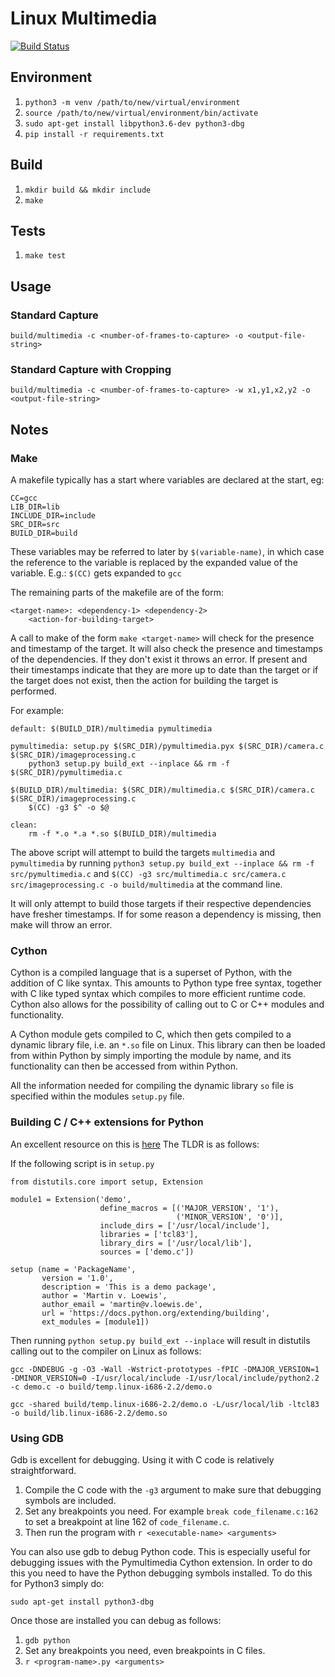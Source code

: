 # Linux Multimedia

[![Build Status](https://travis-ci.com/ilmarinen/multimedia.svg?branch=master)](https://travis-ci.com/ilmarinen/multimedia)

## Environment

1. `python3 -m venv /path/to/new/virtual/environment`
2. `source /path/to/new/virtual/environment/bin/activate`
3. `sudo apt-get install libpython3.6-dev python3-dbg`
4. `pip install -r requirements.txt`

## Build

1. `mkdir build && mkdir include`
2. `make`

## Tests
1. `make test`

## Usage

### Standard Capture

`build/multimedia -c <number-of-frames-to-capture> -o <output-file-string>`

### Standard Capture with Cropping

`build/multimedia -c <number-of-frames-to-capture> -w x1,y1,x2,y2 -o <output-file-string>`

## Notes

### Make

A makefile typically has a start where variables are declared at the start, eg:

```
CC=gcc
LIB_DIR=lib
INCLUDE_DIR=include
SRC_DIR=src
BUILD_DIR=build
```

These variables may be referred to later by `$(variable-name)`, in which case the
reference to the variable is replaced by the expanded value of the variable.
E.g.: `$(CC)` gets expanded to `gcc`

The remaining parts of the makefile are of the form:

```
<target-name>: <dependency-1> <dependency-2>
    <action-for-building-target>
```

A call to make of the form `make <target-name>` will check for the presence and
timestamp of the target. It will also check the presence and timestamps of the
dependencies. If they don't exist it throws an error. If present and their
timestamps indicate that they are more up to date than the target or if the target
does not exist, then the action for building the target is performed.

For example:

```
default: $(BUILD_DIR)/multimedia pymultimedia

pymultimedia: setup.py $(SRC_DIR)/pymultimedia.pyx $(SRC_DIR)/camera.c $(SRC_DIR)/imageprocessing.c
    python3 setup.py build_ext --inplace && rm -f $(SRC_DIR)/pymultimedia.c

$(BUILD_DIR)/multimedia: $(SRC_DIR)/multimedia.c $(SRC_DIR)/camera.c $(SRC_DIR)/imageprocessing.c
    $(CC) -g3 $^ -o $@

clean:
    rm -f *.o *.a *.so $(BUILD_DIR)/multimedia
```

The above script will attempt to build the targets `multimedia` and `pymultimedia` by running
`python3 setup.py build_ext --inplace && rm -f src/pymultimedia.c` and
`$(CC) -g3 src/multimedia.c src/camera.c src/imageprocessing.c -o build/multimedia`
at the command line.

It will only attempt to build those targets if their respective dependencies have fresher
timestamps. If for some reason a dependency is missing, then make will throw an error.

### Cython

Cython is a compiled language that is a superset of Python, with the addition of
C like syntax. This amounts to Python type free syntax, together with C like
typed syntax which compiles to more efficient runtime code. Cython also allows
for the possibility of calling out to C or C++ modules and functionality.

A Cython module gets compiled to C, which then gets compiled to a dynamic library
file, i.e. an `*.so` file on Linux. This library can then be loaded from within
Python by simply importing the module by name, and its functionality can then
be accessed from within Python.

All the information needed for compiling the dynamic library `so` file is specified
within the modules `setup.py` file.

### Building C / C++ extensions for Python

An excellent resource on this is [here](https://docs.python.org/2/extending/building.html)
The TLDR is as follows:

If the following script is in `setup.py`


```
from distutils.core import setup, Extension

module1 = Extension('demo',
                    define_macros = [('MAJOR_VERSION', '1'),
                                     ('MINOR_VERSION', '0')],
                    include_dirs = ['/usr/local/include'],
                    libraries = ['tcl83'],
                    library_dirs = ['/usr/local/lib'],
                    sources = ['demo.c'])

setup (name = 'PackageName',
       version = '1.0',
       description = 'This is a demo package',
       author = 'Martin v. Loewis',
       author_email = 'martin@v.loewis.de',
       url = 'https://docs.python.org/extending/building',
       ext_modules = [module1])
```

Then running `python setup.py build_ext --inplace` will result in distutils calling out to
the compiler on Linux as follows:

```
gcc -DNDEBUG -g -O3 -Wall -Wstrict-prototypes -fPIC -DMAJOR_VERSION=1 -DMINOR_VERSION=0 -I/usr/local/include -I/usr/local/include/python2.2 -c demo.c -o build/temp.linux-i686-2.2/demo.o

gcc -shared build/temp.linux-i686-2.2/demo.o -L/usr/local/lib -ltcl83 -o build/lib.linux-i686-2.2/demo.so
```

### Using GDB

Gdb is excellent for debugging. Using it with C code is relatively straightforward.

1. Compile the C code with the `-g3` argument to make sure that debugging symbols are
included.
2. Set any breakpoints you need. For example `break code_filename.c:162` to set a breakpoint
at line 162 of `code_filename.c`.
3. Then run the program with `r <executable-name> <arguments>`

You can also use gdb to debug Python code. This is especially useful for debugging
issues with the Pymultimedia Cython extension. In order to do this you need to have
the Python debugging symbols installed. To do this for Python3 simply do:

`sudo apt-get install python3-dbg`

Once those are installed you can debug as follows:

1. `gdb python`
2. Set any breakpoints you need, even breakpoints in C files.
3. `r <program-name>.py <arguments>`
